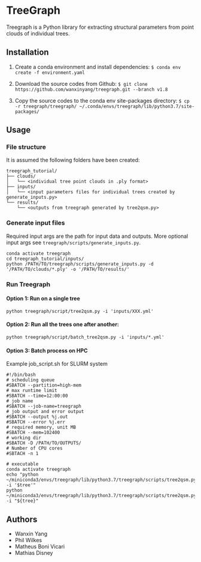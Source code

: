 # TreeGraph

Treegraph is a Python library for extracting structural parameters from point clouds of individual trees.

## Installation

1.  Create a conda environment and install dependencies:
    `$ conda env create -f environment.yaml`

2.  Download the source codes from Github:
    `$ git clone https://github.com/wanxinyang/treegraph.git --branch v1.8`

3.  Copy the source codes to the conda env site-packages directory:
    `$ cp -r treegraph/treegraph/ ~/.conda/envs/treegraph/lib/python3.7/site-packages/`

## Usage

### File structure

It is assumed the following folders have been created:

```
treegraph_tutorial/
├── clouds/
│   └── <individual tree point clouds in .ply format>
├── inputs/
│   └── <input parameters files for individual trees created by generate_inputs.py>
└── results/
    └── <outputs from treegraph generated by tree2qsm.py>

```

### Generate input files

Required input args are the path for input data and outputs. More optional input args see `treegraph/scripts/generate_inputs.py`.

```
conda activate treegraph
cd treegraph_tutorial/inputs/
python /PATH/TO/treegraph/scripts/generate_inputs.py -d '/PATH/TO/clouds/*.ply' -o '/PATH/TO/results/'

```

### Run Treegraph

#### Option 1: Run on a single tree

`python treegraph/script/tree2qsm.py -i 'inputs/XXX.yml'`

#### Option 2: Run all the trees one after another:

`python treegraph/script/batch_tree2qsm.py -i 'inputs/*.yml'`

#### Option 3: Batch process on HPC

Example job_script.sh for SLURM system

    #!/bin/bash 
    # scheduling queue
    #SBATCH --partition=high-mem
    # max runtime limit
    #SBATCH --time=12:00:00
    # job name
    #SBATCH --job-name=treegraph
    # job output and error output
    #SBATCH --output %j.out 
    #SBATCH --error %j.err
    # required memory, unit MB
    #SBATCH --mem=102400
    # working dir 
    #SBATCH -D /PATH/TO/OUTPUTS/
    # Number of CPU cores
    #SBTACH -n 1

    # executable 
    conda activate treegraph
    echo "python ~/miniconda3/envs/treegraph/lib/python3.7/treegraph/scripts/tree2qsm.py -i '$tree'"
    python ~/miniconda3/envs/treegraph/lib/python3.7/treegraph/scripts/tree2qsm.py -i "${tree}"

## Authors

*   Wanxin Yang
*   Phil Wilkes
*   Matheus Boni Vicari
*   Mathias Disney

